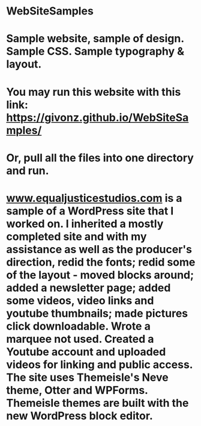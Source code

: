 # WebSiteSamples
#
# Sample website, sample of design.  Sample CSS.  Sample typography & layout.
#
# You may run this website with this link:  https://givonz.github.io/WebSiteSamples/
#
# Or, pull all the files into one directory and run.
#
# www.equaljusticestudios.com is a sample of a WordPress site that I worked on.  I inherited a mostly completed site and with my assistance as well as the producer's direction, redid the fonts; redid some of the layout - moved blocks around; added a newsletter page; added some videos, video links and youtube thumbnails; made pictures click downloadable. Wrote a marquee not used. Created a Youtube account and uploaded videos for linking and public access. The site uses Themeisle's Neve theme, Otter and WPForms.  Themeisle themes are built with the new WordPress block editor.
